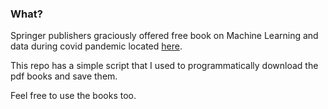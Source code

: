 ### What?

Springer publishers graciously offered free book on Machine Learning and data during covid pandemic located
[here](https://towardsdatascience.com/springer-has-released-65-machine-learning-and-data-books-for-free-961f8181f189).

This repo has a simple script that I used to programmatically download the pdf books and save them.

Feel free to use the books too.
